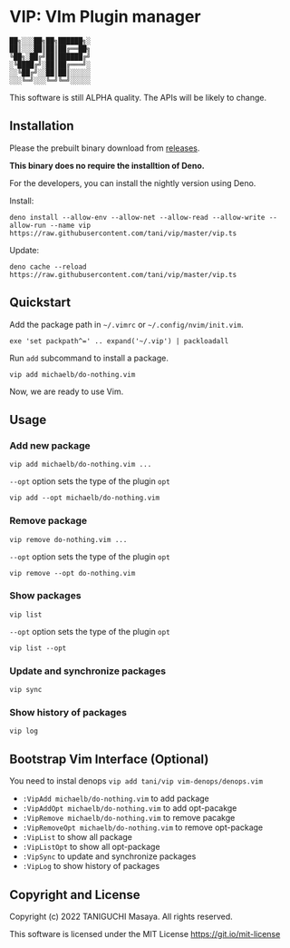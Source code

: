 # VIP: VIm Plugin manager

    ██╗░░░██╗██╗██████╗░
    ██║░░░██║██║██╔══██╗
    ╚██╗░██╔╝██║██████╔╝
    ░╚████╔╝░██║██╔═══╝░
    ░░╚██╔╝░░██║██║░░░░░
    ░░░╚═╝░░░╚═╝╚═╝░░░░░

This software is still ALPHA quality. The APIs will be likely to change.

## Installation

Please the prebuilt binary download
from [releases](https://github.com/tani/vip/releases/tag/nightly).

**This binary does no require the installtion of Deno.**

For the developers, you can install the nightly version using Deno.

Install:
```
deno install --allow-env --allow-net --allow-read --allow-write --allow-run --name vip https://raw.githubusercontent.com/tani/vip/master/vip.ts
```

Update:
```
deno cache --reload  https://raw.githubusercontent.com/tani/vip/master/vip.ts
```

## Quickstart

Add the package path in `~/.vimrc` or `~/.config/nvim/init.vim`.

```vim
exe 'set packpath^=' .. expand('~/.vip') | packloadall
```

Run `add` subcommand to install a package.

```
vip add michaelb/do-nothing.vim
```

Now, we are ready to use Vim.

## Usage

### Add new package

```
vip add michaelb/do-nothing.vim ...
```

`--opt` option sets the type of the plugin `opt`

```
vip add --opt michaelb/do-nothing.vim
```

### Remove package

```
vip remove do-nothing.vim ...
```

`--opt` option sets the type of the plugin `opt`

```
vip remove --opt do-nothing.vim
```

### Show packages

```
vip list
```

`--opt` option sets the type of the plugin `opt`

```
vip list --opt
```

### Update and synchronize packages

```
vip sync
```

### Show history of packages

```
vip log
```

## Bootstrap Vim Interface (Optional)

You need to instal denops `vip add tani/vip vim-denops/denops.vim`

- `:VipAdd michaelb/do-nothing.vim` to add package
- `:VipAddOpt michaelb/do-nothing.vim` to add opt-pacakge
- `:VipRemove michaelb/do-nothing.vim` to remove pacakge
- `:VipRemoveOpt michaelb/do-nothing.vim` to remove opt-package
- `:VipList` to show all package
- `:VipListOpt` to show all opt-package
- `:VipSync` to update and synchronize packages
- `:VipLog` to show history of packages

## Copyright and License

Copyright (c) 2022 TANIGUCHI Masaya. All rights reserved.

This software is licensed under the MIT License https://git.io/mit-license

